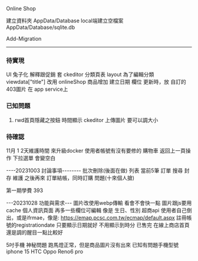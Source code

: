 Online Shop 

建立資料夾 AppData/Database
local端建立空檔案 AppData/Database/sqlite.db

Add-Migration

---

### 待實現
UI 兔子化
解釋跟促銷 套 ckeditor
分類頁表 layout 為了編輯分類
viewdata["title"] 改用 onlineShop 
商品增加 建立日期 欄位
更新時，放 自訂的 403圖片 在 app service上

### 已知問題
1. rwd首頁隱藏之按鈕
時間顯示
ckeditor 上傳圖片 要可以調大小

### 待確認
11月 1 2天維護時間 來升級docker
使用者帳號有沒有要修的
購物車 返回上一頁操作 下拉選單 會變空白

----20231003 討論事項--------
批次刪除(後面在做)
列表 當前5筆
訂單 搜尋 封存 維護 之後再來
訂單結帳，同時訂購 問題(十來個人搶)

第一期學費 393

---20231028 功能與需求---
圖片改使用webp傳輸 看會不會快一點
圖片跟js要用cache 
個人資訊頁面 再多一些欄位可編輯 像是 生日、性別
超商api 使用者自己倒出，或是ifrmae，像是: https://emap.pcsc.com.tw/ecmap/default.aspx
註冊帳號的registrationdate 只要顯示日期就好 不用顯示到時分
已售完 在線上商店首頁 還是調的醒目一點比較好

5吋手機 神秘問題 跑馬燈正常，但是商品圖片沒有出來
已知有問題手機型號
iphone 15
HTC 
Oppo Reno6 pro